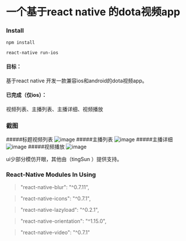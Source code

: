 # 一个基于react native 的dota视频app
### Install


```
npm install

react-native run-ios

```



#### 目标：

基于react native 开发一款兼容ios和android的dota视频app。

#### 已完成（仅ios）：
视频列表、主播列表、主播详细、视频播放

### 截图

#####标题视频列表
![image](http://wx.wefi.com.cn/images/d1.jpg)
#####主播列表
![image](http://wx.wefi.com.cn/images/d2.jpg)
#####主播详细
![image](http://wx.wefi.com.cn/images/d3.jpg)
#####视频播放
![image](http://wx.wefi.com.cn/images/d4.jpg)


ui少部分模仿开眼，其他由（tingSun ）提供支持。

### React-Native Modules In Using
>  "react-native-blur": "^0.7.11",

>  "react-native-icons": "^0.7.1",

>  "react-native-lazyload": "^0.2.1",

>  "react-native-orientation": "^1.15.0",

>  "react-native-video": "^0.7.1"